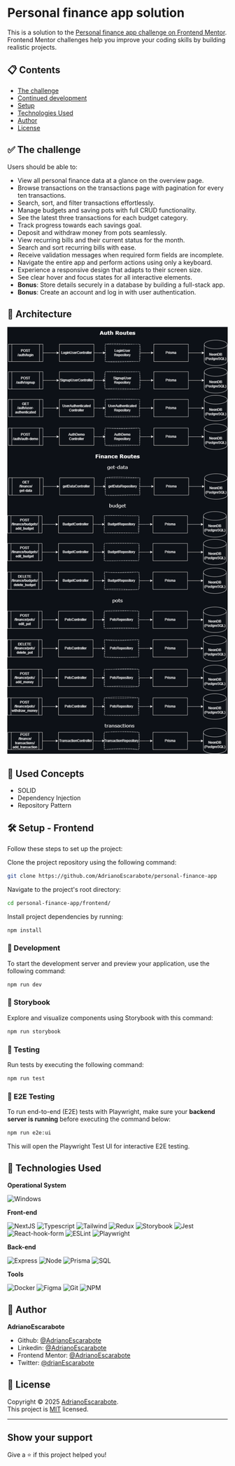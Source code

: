 # Personal finance app solution

This is a solution to the [Personal finance app challenge on Frontend Mentor](https://www.frontendmentor.io/challenges/personal-finance-app-JfjtZgyMt1). Frontend Mentor challenges help you improve your coding skills by building realistic projects.

## 📋 Contents

- [The challenge](#the-challenge)
- [Continued development](#continued-development)
- [Setup](#setup)
- [Technologies Used](#technologies-used)
- [Author](#author)
- [License](#📝-license)

## ✅ The challenge

Users should be able to:

- View all personal finance data at a glance on the overview page.
- Browse transactions on the transactions page with pagination for every ten transactions.
- Search, sort, and filter transactions effortlessly.
- Manage budgets and saving pots with full CRUD functionality.
- See the latest three transactions for each budget category.
- Track progress towards each savings goal.
- Deposit and withdraw money from pots seamlessly.
- View recurring bills and their current status for the month.
- Search and sort recurring bills with ease.
- Receive validation messages when required form fields are incomplete.
- Navigate the entire app and perform actions using only a keyboard.
- Experience a responsive design that adapts to their screen size.
- See clear hover and focus states for all interactive elements.
- **Bonus**: Store details securely in a database by building a full-stack app.
- **Bonus**: Create an account and log in with user authentication.

## 🧠 Architecture

<div align="center">
 <img src="./backend/architecture.png" />
</div>

## 🧩 Used Concepts

- SOLID
- Dependency Injection
- Repository Pattern

## 🛠️ Setup - Frontend

Follow these steps to set up the project:

Clone the project repository using the following command:

```sh
git clone https://github.com/AdrianoEscarabote/personal-finance-app
```

Navigate to the project's root directory:

```sh
cd personal-finance-app/frontend/
```

Install project dependencies by running:

```sh
npm install
```

### 🚀 Development

To start the development server and preview your application, use the following command:

```sh
npm run dev
```

### 📖 Storybook

Explore and visualize components using Storybook with this command:

```sh
npm run storybook
```

### 🧪 Testing

Run tests by executing the following command:

```sh
npm run test
```

### 🧪 E2E Testing

To run end-to-end (E2E) tests with Playwright, make sure your **backend server is running** before executing the command below:

```sh
npm run e2e:ui
```

This will open the Playwright Test UI for interactive E2E testing.

## 🧰 Technologies Used

**Operational System**

![Windows](https://img.shields.io/badge/Windows-017AD7?style=for-the-badge&logo=windows&logoColor=white)

**Front-end**

![NextJS](https://img.shields.io/badge/Next.js-000000?style=for-the-badge&logo=next.js&logoColor=white)
![Typescript](https://img.shields.io/badge/TypeScript-007ACC?style=for-the-badge&logo=typescript&logoColor=white)
![Tailwind](https://img.shields.io/badge/Tailwind_CSS-38B2AC?style=for-the-badge&logo=tailwind-css&logoColor=white)
![Redux](https://img.shields.io/badge/Redux-593D88?style=for-the-badge&logo=redux&logoColor=white)
![Storybook](https://img.shields.io/badge/Storybook-FF4785?style=for-the-badge&logo=storybook&logoColor=white)
![Jest](https://img.shields.io/badge/Jest-C21325?style=for-the-badge&logo=jest&logoColor=white)
![React-hook-form](https://img.shields.io/badge/React%20Hook%20Form-61DAFB?style=for-the-badge&logo=react&logoColor=white)
![ESLint](https://img.shields.io/badge/ESLint-4B3263?style=for-the-badge&logo=eslint&logoColor=white)
![Playwright](https://img.shields.io/badge/Playwright-2EAD33?style=for-the-badge&logo=playwright&logoColor=white)

**Back-end**

![Express](https://img.shields.io/badge/Express-000000?style=for-the-badge&logo=express&logoColor=white)
![Node](https://img.shields.io/badge/Node.js-43853D?style=for-the-badge&logo=node.js&logoColor=white)
![Prisma](https://img.shields.io/badge/Prisma-2D3748?style=for-the-badge&logo=prisma&logoColor=white)
![SQL](https://img.shields.io/badge/SQL-4479A1?style=for-the-badge&logo=sqlite&logoColor=white)

**Tools**

![Docker](https://img.shields.io/badge/Docker-2496ED?style=for-the-badge&logo=docker&logoColor=white)
![Figma](https://img.shields.io/badge/figma-%23F24E1E.svg?style=for-the-badge&logo=figma&logoColor=white)
![Git](https://img.shields.io/badge/Git-F05032?style=for-the-badge&logo=git&logoColor=white)
![NPM](https://img.shields.io/badge/NPM-%23CB3837.svg?style=for-the-badge&logo=npm&logoColor=white)

## 👤 Author

**AdrianoEscarabote**

- Github: [@AdrianoEscarabote](https://github.com/AdrianoEscarabote)
- Linkedin: [@AdrianoEscarabote](https://www.linkedin.com/in/AdrianoEscarabote/)
- Frontend Mentor: [@AdrianoEscarabote](https://www.frontendmentor.io/profile/AdrianoEscarabote)
- Twitter: [@drianEscarabote](https://twitter.com/drianEscarabote)

## 📝 License

Copyright © 2025 [AdrianoEscarabote](https://github.com/AdrianoEscarabote).<br />
This project is [MIT](https://github.com/AdrianoEscarabote/personal-finance-app/blob/main/LICENSE) licensed.

---

## Show your support

Give a ⭐️ if this project helped you!
